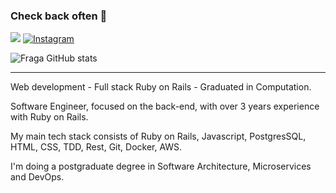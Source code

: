 ### Check back often 👋
<a href="linkedin.com/in/kleber-junio-224380b5" target="_blank"><img src="https://img.shields.io/badge/-LinkedIn-%230077B5?style=for-the-badge&logo=linkedin&logoColor=white" target="_blank"></a>
[![Instagram](https://img.shields.io/badge/Instagram-E4405F?style=for-the-badge&logo=instagram&logoColor=white)](https://instagram.com/kjjunio80)

![Fraga GitHub stats](https://github-readme-stats.vercel.app/api?username=KleberDevMan&show_icons=true&theme=dracula&count_private=true)

<hr/>

Web development - Full stack Ruby on Rails - Graduated in Computation.

Software Engineer, focused on the back-end, with over 3 years experience with Ruby on Rails.

My main tech stack consists of Ruby on Rails, Javascript, PostgresSQL, HTML, CSS, TDD, Rest, Git, Docker, AWS.

I'm doing a postgraduate degree in Software Architecture, Microservices and DevOps.
